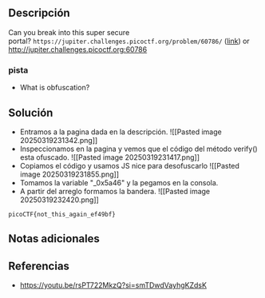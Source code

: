
## Descripción 

Can you break into this super secure portal? `https://jupiter.challenges.picoctf.org/problem/60786/` ([link](https://jupiter.challenges.picoctf.org/problem/60786/)) or http://jupiter.challenges.picoctf.org:60786
### pista

- What is obfuscation?
## Solución

- Entramos a la pagina dada en la descripción.
![[Pasted image 20250319231342.png]]
- Inspeccionamos en la pagina y vemos que el código del método verify() esta ofuscado.
![[Pasted image 20250319231417.png]]
- Copiamos el código y usamos JS nice para desofuscarlo
![[Pasted image 20250319231855.png]]
- Tomamos la variable "_0x5a46" y la pegamos en la consola.
-  A partir del arreglo formamos la bandera.
![[Pasted image 20250319232420.png]]




```
picoCTF{not_this_again_ef49bf}
```

## Notas adicionales


## Referencias

- https://youtu.be/rsPT722MkzQ?si=smTDwdVayhgKZdsK